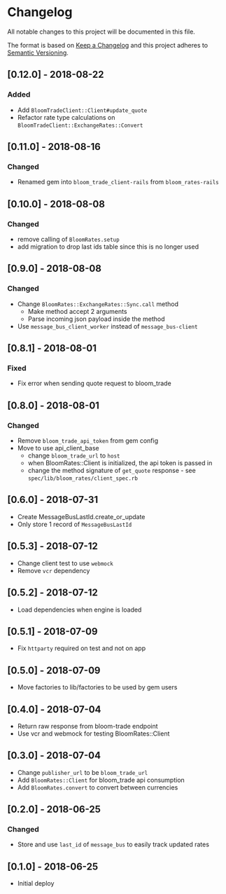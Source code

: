 # Changelog
All notable changes to this project will be documented in this file.

The format is based on [Keep a Changelog](http://keepachangelog.com/en/1.0.0/)
and this project adheres to [Semantic
Versioning](http://semver.org/spec/v2.0.0.html).

## [0.12.0] - 2018-08-22
### Added
- Add `BloomTradeClient::Client#update_quote`
- Refactor rate type calculations on `BloomTradeClient::ExchangeRates::Convert`

## [0.11.0] - 2018-08-16
### Changed
- Renamed gem into `bloom_trade_client-rails` from `bloom_rates-rails`

## [0.10.0] - 2018-08-08
### Changed
- remove calling of `BloomRates.setup`
- add migration to drop last ids table since this is no longer used

## [0.9.0] - 2018-08-08
### Changed
- Change `BloomRates::ExchangeRates::Sync.call` method
  - Make method accept 2 arguments
  - Parse incoming json payload inside the method
- Use `message_bus_client_worker` instead of `message_bus-client`

## [0.8.1] - 2018-08-01
### Fixed
- Fix error when sending quote request to bloom_trade

## [0.8.0] - 2018-08-01
### Changed
- Remove `bloom_trade_api_token` from gem config
- Move to use api_client_base
  - change `bloom_trade_url` to `host`
  - when BloomRates::Client is initialized, the api token is passed in
  - change the method signature of `get_quote` response - see `spec/lib/bloom_rates/client_spec.rb`

## [0.6.0] - 2018-07-31
- Create MessageBusLastId.create_or_update
- Only store 1 record of `MessageBusLastId`

## [0.5.3] - 2018-07-12
- Change client test to use `webmock`
- Remove `vcr` dependency

## [0.5.2] - 2018-07-12
- Load dependencies when engine is loaded

## [0.5.1] - 2018-07-09
- Fix `httparty` required on test and not on app

## [0.5.0] - 2018-07-09
- Move factories to lib/factories to be used by gem users

## [0.4.0] - 2018-07-04
- Return raw response from bloom-trade endpoint
- Use vcr and webmock for testing BloomRates::Client

## [0.3.0] - 2018-07-04
- Change `publisher_url` to be `bloom_trade_url`
- Add `BloomRates::Client` for bloom_trade api consumption
- Add `BloomRates.convert` to convert between currencies

## [0.2.0] - 2018-06-25
### Changed
- Store and use `last_id` of `message_bus` to easily track updated rates

## [0.1.0] - 2018-06-25
- Initial deploy

